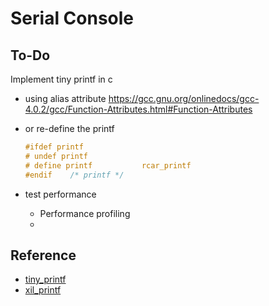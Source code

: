 # Serial Console

## To-Do

Implement tiny printf in c

* using alias attribute https://gcc.gnu.org/onlinedocs/gcc-4.0.2/gcc/Function-Attributes.html#Function-Attributes
* or re-define the printf

  ```c
  #ifdef printf
  # undef printf
  # define printf			rcar_printf
  #endif	/* printf */
    ```

* test performance
  * Performance profiling
  *

## Reference

* [tiny_printf](https://github.com/andersy005/embedded-systems-programming/blob/master/MicroComputer-Based-Lock/src/tiny_printf.c)
* [xil_printf](https://github.com/cjlano/freertos/blob/master/FreeRTOS/Demo/MicroBlaze_Kintex7_EthernetLite/BSP/microblaze_0/libsrc/standalone_v5_4/src/xil_printf.c)
